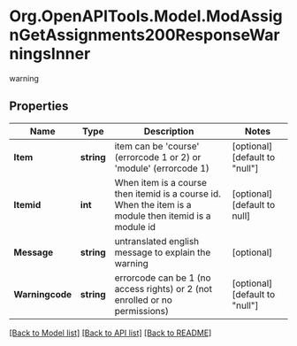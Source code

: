 # Org.OpenAPITools.Model.ModAssignGetAssignments200ResponseWarningsInner
warning

## Properties

Name | Type | Description | Notes
------------ | ------------- | ------------- | -------------
**Item** | **string** | item can be &#39;course&#39; (errorcode 1 or 2) or &#39;module&#39; (errorcode 1) | [optional] [default to "null"]
**Itemid** | **int** | When item is a course then itemid is a course id. When the item is a module then itemid is a module id | [optional] [default to null]
**Message** | **string** | untranslated english message to explain the warning | [optional] 
**Warningcode** | **string** | errorcode can be 1 (no access rights) or 2 (not enrolled or no permissions) | [optional] [default to "null"]

[[Back to Model list]](../README.md#documentation-for-models) [[Back to API list]](../README.md#documentation-for-api-endpoints) [[Back to README]](../README.md)

